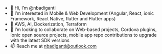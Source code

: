 - 👋 Hi, I’m @nbadiganti
- 👀 I’m interested in Mobile & Web Development (Angular, React, ionic Framework, React Native, flutter and Flutter apps)
- 🌱 AWS, AI, Dockerization, Terraform 
- 💞️ I’m looking to collaborate on Web-based projects, Cordova plugins, Ionic open source projects, mobile app repo contributions to upgrade with the latest SDK versions
- 📫 Reach me at nbadiganti@outlook.com 

<!---
nbadiganti/nbadiganti is a ✨ special ✨ repository because its `README.md` (this file) appears on your GitHub profile.
You can click the Preview link to take a look at your changes.
--->
